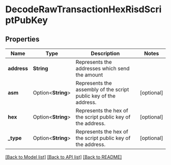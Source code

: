# DecodeRawTransactionHexRisdScriptPubKey

## Properties

Name | Type | Description | Notes
------------ | ------------- | ------------- | -------------
**address** | **String** | Represents the addresses which send the amount | 
**asm** | Option<**String**> | Represents the assembly of the script public key of the address. | [optional]
**hex** | Option<**String**> | Represents the hex of the script public key of the address. | [optional]
**_type** | Option<**String**> | Represents the hex of the script public key of the address. | [optional]

[[Back to Model list]](../README.md#documentation-for-models) [[Back to API list]](../README.md#documentation-for-api-endpoints) [[Back to README]](../README.md)



